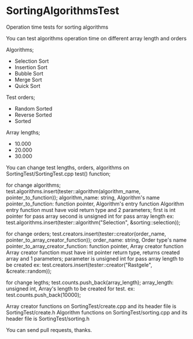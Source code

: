 # SortingAlgorithmsTest
Operation time tests for sorting algorithms

You can test algorithms operation time on different array length and orders

Algorithms;
 - Selection Sort
 - Insertion Sort
 - Bubble Sort
 - Merge Sort
 - Quick Sort

Test orders;
 - Random Sorted
 - Reverse Sorted
 - Sorted
 
Array lengths;
 - 10.000
 - 20.000
 - 30.000
 
You can change test lengths, orders, algorithms on SortingTest/SortingTest.cpp test() function;

for change algorithms;
 test.algorithms.insert(tester::algorithm(algorithm_name, pointer_to_function));
 algorithm_name: string, Algorithm's name
 pointer_to_function: function pointer, Algorithm's entry function
 Algorithm entry function must have void return type and 2 parameters;
  first is int pointer for pass array
  second is unsigned int for pass array length
 ex:
	test.algorithms.insert(tester::algorithm("Selection", &sorting::selection));

for change orders;
	test.creators.insert(tester::creator(order_name, pointer_to_array_creator_function));
 order_name: string, Order type's name
 pointer_to_array_creator_function: function pointer, Array creator function
 Array creator function must have int pointer return type, returns created array and 1 parameters;
  parameter is unsigned int for pass array length to be created
 ex: 
 test.creators.insert(tester::creator("Rastgele", &create::random));

for change legths;
	test.counts.push_back(array_length);
 array_length: unsigned int, Array's length to be created for test.
 ex:
	test.counts.push_back(10000);

Array creator functions on SortingTest/create.cpp and its header file is SortingTest/create.h
Algorithm functions on SortingTest/sorting.cpp and its header file is  SortingTest/sorting.h

You can send pull requests, thanks.
